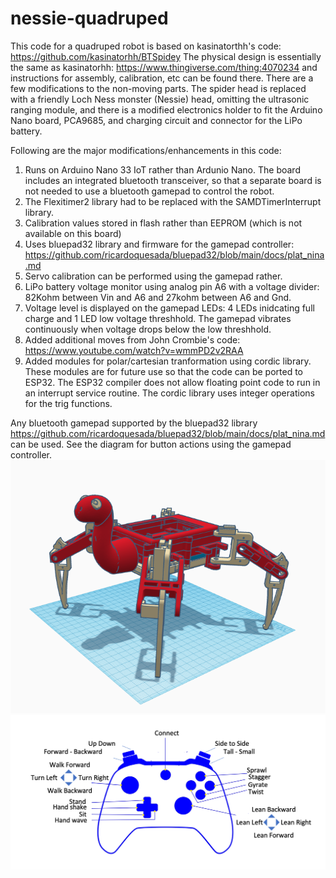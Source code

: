# nessie-quadruped
This code for a quadruped robot is based on kasinatorthh's code:
https://github.com/kasinatorhh/BTSpidey
The physical design is essentially the same as  kasinatorhh: https://www.thingiverse.com/thing:4070234 and instructions for assembly, calibration, etc can be found there. There are a few modifications to the non-moving parts. The spider head is replaced with a friendly Loch Ness monster (Nessie) head, omitting the ultrasonic ranging module, and there is a modified electronics holder to fit the Arduino Nano board, PCA9685, and charging circuit and connector for the LiPo battery. 

Following are the major modifications/enhancements in this code:
1. Runs on Arduino Nano 33 IoT rather than Ardunio Nano. The board includes an integrated bluetooth transceiver, so that a separate board is not needed to use a bluetooth gamepad to control the robot.
2. The Flexitimer2 library had to be replaced with the SAMDTimerInterrupt library.
3. Calibration values stored in flash rather than EEPROM (which is not available on this board)
4. Uses bluepad32 library and firmware for the gamepad controller: https://github.com/ricardoquesada/bluepad32/blob/main/docs/plat_nina.md
5. Servo calibration can be performed using the gamepad rather.
6. LiPo battery voltage monitor using analog pin A6 with a voltage divider: 82Kohm between Vin and A6 and 27kohm between A6 and Gnd.
7. Voltage level is displayed on the gamepad LEDs: 4 LEDs inidcating full charge and 1 LED low voltage threshhold.  The gamepad vibrates continuously when voltage drops below the low threshhold.
8. Added additional moves from John Crombie's code: https://www.youtube.com/watch?v=wmmPD2v2RAA
9. Added modules for polar/cartesian tranformation using cordic library. These modules are for future use so that the code can be ported to ESP32. The ESP32 compiler does not allow floating point code to run in an interrupt service routine. The cordic library uses integer operations for the trig functions.

Any bluetooth gamepad supported by the bluepad32 library https://github.com/ricardoquesada/bluepad32/blob/main/docs/plat_nina.md can be used. See the diagram for button actions using the gamepad controller.
![Nessie](https://github.com/garnold335/nessie-quadruped/blob/5e19585bed2978dbe2310d2b76cc920f1df070c2/images/Nessie.png)
![Nessie](https://github.com/garnold335/nessie-quadruped/blob/66fdb88c5db9c48b95235b8f03811444cf0dc6e5/images/button%20map.png)

